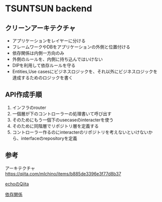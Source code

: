 # TSUNTSUN backend

## クリーンアーキテクチャ

- アプリケーションをレイヤーに分ける
- フレームワークやDBをアプリケーションの外側と位置付ける
- 依存関係は内側一方向のみ
- 外側のルールを、内側に持ち込んではいけない
- DIPを利用して依存ルールを守る
- Entities,Use casesにビジネスロジックを、それ以外にビジネスロジックを達成するためのロジックを書く

## API作成手順
1. インフラのrouter
2. 一個層が下のコントローラーの処理書いて呼び出す
3. そのためにもう一個下のusecaseのinteracterを使う
4. そのために同階層でリポジトリ層を定義する
5. コントローラー作るのにinteracterのリポジトリを考えないといけないから、interfaceのrepositoryを定義
## 参考
アーキテクチャ  
https://qiita.com/mIchino/items/b885de3396e3f77d8b37

[echoのQiita](https://qiita.com/pylor1n/items/36912a47c893ea5782cc)

[依存関係](https://qiita.com/fetaro/items/31b02b940ce9ec579baf)